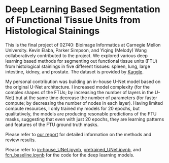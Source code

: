 # Deep Learning Based Segmentation of Functional Tissue Units from Histological Stainings
This is the final project of 02740: Bioimage Informatics at Carnegie Mellon University. Kevin Elaba, Parker Simpson, and Yiqing (Melody) Wang collaboratively contributed to the project. We explored various deep learning based methods for segmenting out functional tissue units (FTU) from histological stainings in five different tissues: spleen, lung, large intestine, kidney, and prostate. The dataset is provided by [Kaggle](https://kaggle.com/competitions/hubmap-organ-segmentation/).

My personal contribution was building an in-house U-Net model based on the original U-Net architecture. I increased model complexity (for the complex shapes of the FTUs; by increasing the number of layers in the U-Net) but at the same time decrease the number of parameters (for faster compute; by decreasing the number of nodes in each layer). Having limited compute resources, I only trained my models for 20 epochs, but qualitatively, the models are producing resonable predictions of the FTU masks, suggesting that even with just 20 epochs, they are learning patterns and features of the FTU ground truth masks. 

Please refer to [our report](https://github.com/psimps21/02740FinalProject/blob/main/BioimageProjectReport.pdf) for detailed information on the methods and review results.

Please refer to [in-house_UNet.ipynb](https://github.com/psimps21/02740FinalProject/blob/main/in-house_UNet.ipynb), [pretrained_UNet.ipynb](https://github.com/psimps21/02740FinalProject/blob/main/pretrained_UNet.ipynb), and [fcn_baseline.ipynb](https://github.com/psimps21/02740FinalProject/blob/main/fcn_baseline.ipynb) for the code for the deep learning models.
